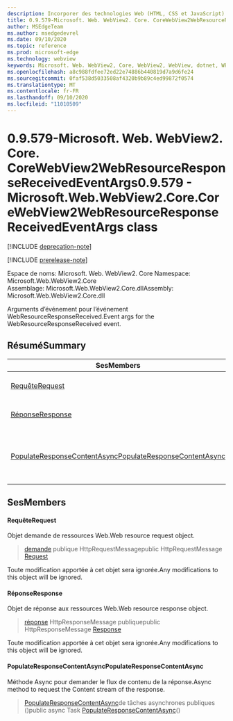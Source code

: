 ```yaml
---
description: Incorporer des technologies Web (HTML, CSS et JavaScript) dans vos applications natives avec le contrôle Microsoft Edge WebView2
title: 0.9.579-Microsoft. Web. WebView2. Core. CoreWebView2WebResourceResponseReceivedEventArgs
author: MSEdgeTeam
ms.author: msedgedevrel
ms.date: 09/10/2020
ms.topic: reference
ms.prod: microsoft-edge
ms.technology: webview
keywords: Microsoft. Web. WebView2, Core, WebView2, WebView, dotnet, WPF, WinForms, application, Edge, CoreWebView2, CoreWebView2Controller, contrôle de navigateur, Edge html, Microsoft. Web. WebView2. Core. CoreWebView2WebResourceResponseReceivedEventArgs
ms.openlocfilehash: a8c988fdfee72ed22e74886b440819d7a9d6fe24
ms.sourcegitcommit: 0faf538d5033508af4320b9b89c4ed99872f0574
ms.translationtype: MT
ms.contentlocale: fr-FR
ms.lasthandoff: 09/10/2020
ms.locfileid: "11010509"
---
```

# <span data-ttu-id="58b26-104">0.9.579-Microsoft. Web. WebView2. Core. CoreWebView2WebResourceResponseReceivedEventArgs</span><span class="sxs-lookup"><span data-stu-id="58b26-104">0.9.579 - Microsoft.Web.WebView2.Core.CoreWebView2WebResourceResponseReceivedEventArgs class</span></span> 

[!INCLUDE [deprecation-note](../../includes/deprecation-note.md)]

[!INCLUDE [prerelease-note](../../includes/prerelease-note.md)]

<span data-ttu-id="58b26-105">Espace de noms: Microsoft. Web. WebView2. Core </span><span class="sxs-lookup"><span data-stu-id="58b26-105">Namespace: Microsoft.Web.WebView2.Core</span></span>\
<span data-ttu-id="58b26-106">Assemblage: Microsoft.Web.WebView2.Core.dll</span><span class="sxs-lookup"><span data-stu-id="58b26-106">Assembly: Microsoft.Web.WebView2.Core.dll</span></span>

<span data-ttu-id="58b26-107">Arguments d’événement pour l’événement WebResourceResponseReceived.</span><span class="sxs-lookup"><span data-stu-id="58b26-107">Event args for the WebResourceResponseReceived event.</span></span>

## <span data-ttu-id="58b26-108">Résumé</span><span class="sxs-lookup"><span data-stu-id="58b26-108">Summary</span></span>

 <span data-ttu-id="58b26-109">Ses</span><span class="sxs-lookup"><span data-stu-id="58b26-109">Members</span></span>                        | <span data-ttu-id="58b26-110">Descriptions</span><span class="sxs-lookup"><span data-stu-id="58b26-110">Descriptions</span></span>
--------------------------------|---------------------------------------------
[<span data-ttu-id="58b26-111">Requête</span><span class="sxs-lookup"><span data-stu-id="58b26-111">Request</span></span>](#request) | <span data-ttu-id="58b26-112">Objet demande de ressources Web.</span><span class="sxs-lookup"><span data-stu-id="58b26-112">Web resource request object.</span></span>
[<span data-ttu-id="58b26-113">Réponse</span><span class="sxs-lookup"><span data-stu-id="58b26-113">Response</span></span>](#response) | <span data-ttu-id="58b26-114">Objet de réponse aux ressources Web.</span><span class="sxs-lookup"><span data-stu-id="58b26-114">Web resource response object.</span></span>
[<span data-ttu-id="58b26-115">PopulateResponseContentAsync</span><span class="sxs-lookup"><span data-stu-id="58b26-115">PopulateResponseContentAsync</span></span>](#populateresponsecontentasync) | <span data-ttu-id="58b26-116">Méthode Async pour demander le flux de contenu de la réponse.</span><span class="sxs-lookup"><span data-stu-id="58b26-116">Async method to request the Content stream of the response.</span></span>

## <span data-ttu-id="58b26-117">Ses</span><span class="sxs-lookup"><span data-stu-id="58b26-117">Members</span></span>

#### <span data-ttu-id="58b26-118">Requête</span><span class="sxs-lookup"><span data-stu-id="58b26-118">Request</span></span> 

<span data-ttu-id="58b26-119">Objet demande de ressources Web.</span><span class="sxs-lookup"><span data-stu-id="58b26-119">Web resource request object.</span></span>

> <span data-ttu-id="58b26-120">[demande](#request) publique HttpRequestMessage</span><span class="sxs-lookup"><span data-stu-id="58b26-120">public HttpRequestMessage [Request](#request)</span></span>

<span data-ttu-id="58b26-121">Toute modification apportée à cet objet sera ignorée.</span><span class="sxs-lookup"><span data-stu-id="58b26-121">Any modifications to this object will be ignored.</span></span>

#### <span data-ttu-id="58b26-122">Réponse</span><span class="sxs-lookup"><span data-stu-id="58b26-122">Response</span></span> 

<span data-ttu-id="58b26-123">Objet de réponse aux ressources Web.</span><span class="sxs-lookup"><span data-stu-id="58b26-123">Web resource response object.</span></span>

> <span data-ttu-id="58b26-124">[réponse](#response) HttpResponseMessage publique</span><span class="sxs-lookup"><span data-stu-id="58b26-124">public HttpResponseMessage [Response](#response)</span></span>

<span data-ttu-id="58b26-125">Toute modification apportée à cet objet sera ignorée.</span><span class="sxs-lookup"><span data-stu-id="58b26-125">Any modifications to this object will be ignored.</span></span>

#### <span data-ttu-id="58b26-126">PopulateResponseContentAsync</span><span class="sxs-lookup"><span data-stu-id="58b26-126">PopulateResponseContentAsync</span></span> 

<span data-ttu-id="58b26-127">Méthode Async pour demander le flux de contenu de la réponse.</span><span class="sxs-lookup"><span data-stu-id="58b26-127">Async method to request the Content stream of the response.</span></span>

> <span data-ttu-id="58b26-128">[PopulateResponseContentAsync](#populateresponsecontentasync)de tâches asynchrones publiques ()</span><span class="sxs-lookup"><span data-stu-id="58b26-128">public async Task [PopulateResponseContentAsync](#populateresponsecontentasync)()</span></span>

